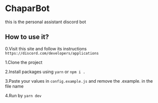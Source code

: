 # ChaparBot
this is the personal assistant discord bot


## How to use it?

0.Visit this site and follow its instructions `https://discord.com/developers/applications`

1.Clone the project

2.Install packages using `yarn` or `npm i .`

3.Paste your values in `config.example.js` and remove the .example. in the file name

4.Run by `yarn dev`
